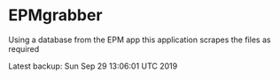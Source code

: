 # EPMgrabber
Using a database from the EPM app this application scrapes the files as required


Latest backup: Sun Sep 29 13:06:01 UTC 2019
